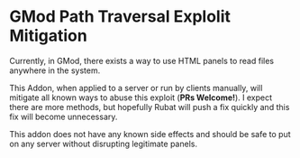 # GMod Path Traversal Explolit Mitigation

Currently, in GMod, there exists a way to use HTML panels to read files anywhere in the system.

This Addon, when applied to a server or run by clients manually, will mitigate all known ways to abuse this exploit (**PRs Welcome!**).
I expect there are more methods, but hopefully Rubat will push a fix quickly and this fix will become unnecessary.

This addon does not have any known side effects and should be safe to put on any server without disrupting legitimate panels.
